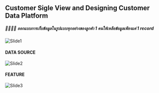 ## Customer Sigle View and Designing Customer Data Platform
##### :family_woman_woman_girl_girl:	 ออกแบบการเก็บข้อมูลในรูปแบบทุกอย่างของลูกค้า 1 คนให้เหลือข้อมูลเพียงแค่ 1 record

![Slide1](https://github.com/puwadonsri/MADT-8101-Customer-Analytics/assets/114323892/1eebceb0-b3cb-4acf-a67d-47382823cb29)

#### DATA SOURCE
![Slide2](https://github.com/puwadonsri/MADT-8101-Customer-Analytics/assets/114323892/d9f8ec99-3bb2-400e-bb0d-fed61babe25b)

#### FEATURE
![Slide3](https://github.com/puwadonsri/MADT-8101-Customer-Analytics/assets/114323892/47fd75da-d039-4867-8a67-cddf3c64eab1)


